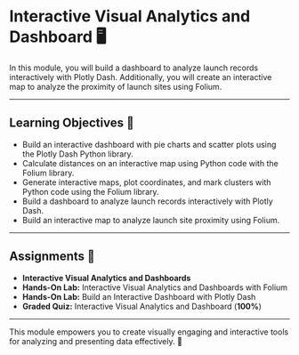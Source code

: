 # **Interactive Visual Analytics and Dashboard** 🖥️

In this module, you will build a dashboard to analyze launch records interactively with Plotly Dash. Additionally, you will create an interactive map to analyze the proximity of launch sites using Folium.

---

## **Learning Objectives** 🎯

- Build an interactive dashboard with pie charts and scatter plots using the Plotly Dash Python library.  
- Calculate distances on an interactive map using Python code with the Folium library.  
- Generate interactive maps, plot coordinates, and mark clusters with Python code using the Folium library.  
- Build a dashboard to analyze launch records interactively with Plotly Dash.  
- Build an interactive map to analyze launch site proximity using Folium.  

---

## **Assignments** 📂

- **Interactive Visual Analytics and Dashboards**  
- **Hands-On Lab:** Interactive Visual Analytics and Dashboards with Folium  
- **Hands-On Lab:** Build an Interactive Dashboard with Plotly Dash  
- **Graded Quiz:** Interactive Visual Analytics and Dashboard (**100%**)  

---

This module empowers you to create visually engaging and interactive tools for analyzing and presenting data effectively. 🌟
